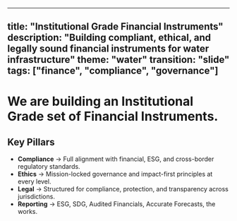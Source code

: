 
---
title: "Institutional Grade Financial Instruments"
description: "Building compliant, ethical, and legally sound financial instruments for water infrastructure"
theme: "water"
transition: "slide"
tags: ["finance", "compliance", "governance"]
---

# We are building an Institutional Grade set of Financial Instruments.

## Key Pillars

- **Compliance** → Full alignment with financial, ESG, and cross-border regulatory standards.
- **Ethics** → Mission-locked governance and impact-first principles at every level.
- **Legal** → Structured for compliance, protection, and transparency across jurisdictions.
- **Reporting** → ESG, SDG, Audited Financials, Accurate Forecasts, the works.

